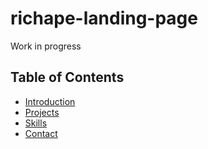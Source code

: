 # richape-landing-page
Work in progress
## Table of Contents
- [Introduction](#introduction)
- [Projects](#projects)
- [Skills](#skills)
- [Contact](#contact)
